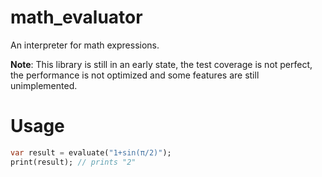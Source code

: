 # math_evaluator

An interpreter for math expressions.

**Note**: This library is still in an early state, the test coverage is not perfect, the performance is not optimized and some features are still unimplemented.

# Usage

```dart
var result = evaluate("1+sin(π/2)");
print(result); // prints "2"
```
